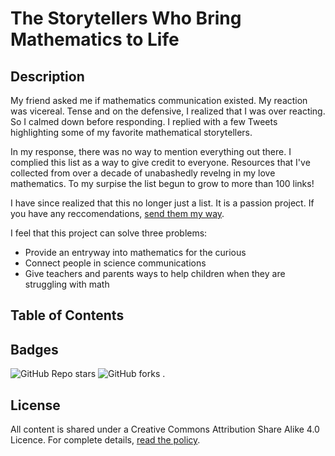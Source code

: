 # The Storytellers Who Bring Mathematics to Life

## Description

My friend asked me if mathematics communication existed. My reaction was vicereal. Tense and on the defensive, I realized that I was over reacting. So I calmed down before responding. I replied with a few Tweets highlighting some of my favorite mathematical storytellers.

In my response, there was no way to mention everything out there. I complied this list as a way to give credit to everyone. Resources that I've collected from over a decade of unabashedly revelng in my love mathematics. To my surpise the list begun to grow to more than 100 links! 

I have since realized that this no longer just a list. It is a passion project. If you have any reccomendations, [send them my way](mailto:hello+git@susansilver.net).

I feel that this project can solve three problems:
- Provide an entryway into mathematics for the curious
- Connect people in science communications
- Give teachers and parents ways to help children when they are struggling with math

## Table of Contents


## Badges

![GitHub Repo stars](https://img.shields.io/github/stars/susansilver/math-communications?style=social)
![GitHub forks](https://img.shields.io/github/forks/susansilver/math-communications?style=social)
.

## License

All content is shared under a Creative Commons Attribution Share Alike 4.0 Licence. For complete details, [read the policy](/LICENSE.md). 
